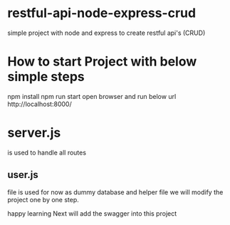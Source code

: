 # restful-api-node-express-crud
simple project with node and express to create restful api's (CRUD)

# How to start Project with below simple steps 
 npm install 
 npm run start 
 open browser and run below url
 http://localhost:8000/

# server.js 
is used to handle all routes 

## user.js 
file is used for now as dummy database and helper file 
we will modify the project one by one step.

happy learning 
Next will add the swagger into this project